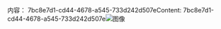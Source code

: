 <span data-ttu-id="256dc-101">内容： 7bc8e7d1-cd44-4678-a545-733d242d507e</span><span class="sxs-lookup"><span data-stu-id="256dc-101">Content: 7bc8e7d1-cd44-4678-a545-733d242d507e</span></span>![图像](01b7b3a6-13e9-4bf6-9b36-05823bd6c242.png)
